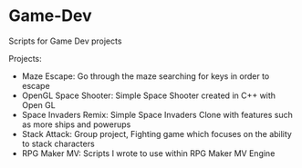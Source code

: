 # Game-Dev

Scripts for Game Dev projects

Projects:
- Maze Escape: Go through the maze searching for keys in order to escape
- OpenGL Space Shooter: Simple Space Shooter created in C++ with Open GL
- Space Invaders Remix: Simple Space Invaders Clone with features such as more ships and powerups
- Stack Attack: Group project, Fighting game which focuses on the ability to stack characters
- RPG Maker MV: Scripts I wrote to use within RPG Maker MV Engine
